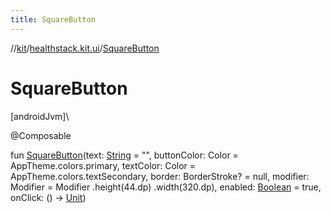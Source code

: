 ```yaml
---
title: SquareButton
---
```

//[kit](../../index.html)/[healthstack.kit.ui](index.html)/[SquareButton](-square-button.html)



# SquareButton



[androidJvm]\




@Composable



fun [SquareButton](-square-button.html)(text: [String](https://kotlinlang.org/api/latest/jvm/stdlib/kotlin/-string/index.html) = &quot;&quot;, buttonColor: Color = AppTheme.colors.primary, textColor: Color = AppTheme.colors.textSecondary, border: BorderStroke? = null, modifier: Modifier = Modifier
        .height(44.dp)
        .width(320.dp), enabled: [Boolean](https://kotlinlang.org/api/latest/jvm/stdlib/kotlin/-boolean/index.html) = true, onClick: () -&gt; [Unit](https://kotlinlang.org/api/latest/jvm/stdlib/kotlin/-unit/index.html))




